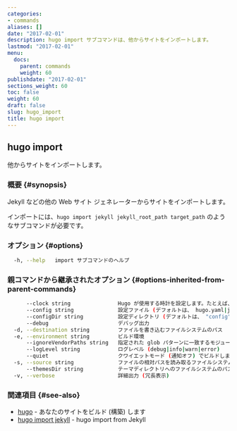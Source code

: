 ```yaml
---
categories:
- commands
aliases: []
date: "2017-02-01"
description: hugo import サブコマンドは、他からサイトをインポートします。
lastmod: "2017-02-01"
menu:
  docs:
    parent: commands
    weight: 60
publishdate: "2017-02-01"
sections_weight: 60
toc: false
weight: 60
draft: false
slug: hugo_import
title: hugo import
---
```

## hugo import

他からサイトをインポートします。

### 概要 {#synopsis}

Jekyll などの他の Web サイト ジェネレーターからサイトをインポートします。

インポートには、`hugo import jekyll jekyll_root_path target_path` のようなサブコマンドが必要です。

### オプション {#options}

```bash
  -h, --help   import サブコマンドのヘルプ
```

### 親コマンドから継承されたオプション {#options-inherited-from-parent-commands}

```bash
      --clock string               Hugo が使用する時計を設定します。たとえば、 --clock 2021-11-06T22:30:00.00+09:00
      --config string              設定ファイル (デフォルトは、 hugo.yaml|json|toml)
      --configDir string           設定ディレクトリ (デフォルトは、 "config")
      --debug                      デバッグ出力
  -d, --destination string         ファイルを書き込むファイルシステムのパス
  -e, --environment string         ビルド環境
      --ignoreVendorPaths string   指定された glob パターンに一致するモジュールパスの _vendor を無視します
      --logLevel string            ログレベル (debug|info|warn|error)
      --quiet                      クワイエットモード (通知オフ) でビルドします
  -s, --source string              ファイルの相対パスを読み取るファイルシステムのパス
      --themesDir string           テーマディレクトリへのファイルシステムのパス
  -v, --verbose                    詳細出力 (冗長表示)
```

### 関連項目 {#see-also}

* [hugo](/commands/hugo/)	 - あなたのサイトをビルド (構築) します
* [hugo import jekyll](/commands/hugo_import_jekyll/)	 - hugo import from Jekyll

